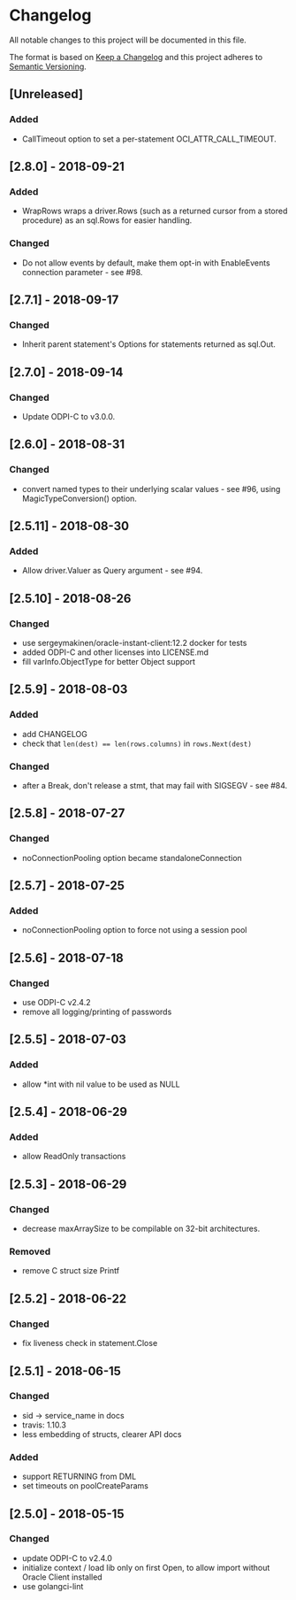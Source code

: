 # Changelog
All notable changes to this project will be documented in this file.

The format is based on [Keep a Changelog](http://keepachangelog.com/en/1.0.0/)
and this project adheres to [Semantic Versioning](http://semver.org/spec/v2.0.0.html).

## [Unreleased]
### Added
- CallTimeout option to set a per-statement OCI_ATTR_CALL_TIMEOUT.

## [2.8.0] - 2018-09-21
### Added
- WrapRows wraps a driver.Rows (such as a returned cursor from a stored procedure) as an sql.Rows for easier handling.

### Changed
- Do not allow events by default, make them opt-in with EnableEvents connection parameter - see #98.

## [2.7.1] - 2018-09-17
### Changed
- Inherit parent statement's Options for statements returned as sql.Out.

## [2.7.0] - 2018-09-14
### Changed
- Update ODPI-C to v3.0.0.

## [2.6.0] - 2018-08-31
### Changed
- convert named types to their underlying scalar values - see #96, using MagicTypeConversion() option.

## [2.5.11] - 2018-08-30
### Added
- Allow driver.Valuer as Query argument - see #94.

## [2.5.10] - 2018-08-26
### Changed
- use sergeymakinen/oracle-instant-client:12.2 docker for tests
- added ODPI-C and other licenses into LICENSE.md
- fill varInfo.ObjectType for better Object support

## [2.5.9] - 2018-08-03
### Added
- add CHANGELOG
- check that `len(dest) == len(rows.columns)` in `rows.Next(dest)`

### Changed
- after a Break, don't release a stmt, that may fail with SIGSEGV - see #84.

## [2.5.8] - 2018-07-27
### Changed
- noConnectionPooling option became standaloneConnection

## [2.5.7] - 2018-07-25
### Added
- noConnectionPooling option to force not using a session pool

## [2.5.6] - 2018-07-18
### Changed
- use ODPI-C v2.4.2
- remove all logging/printing of passwords

## [2.5.5] - 2018-07-03
### Added
- allow *int with nil value to be used as NULL

## [2.5.4] - 2018-06-29
### Added
- allow ReadOnly transactions

## [2.5.3] - 2018-06-29
### Changed
- decrease maxArraySize to be compilable on 32-bit architectures.

### Removed
- remove C struct size Printf

## [2.5.2] - 2018-06-22
### Changed
- fix liveness check in statement.Close

## [2.5.1] - 2018-06-15
### Changed
- sid -> service_name in docs
- travis: 1.10.3
- less embedding of structs, clearer API docs

### Added
- support RETURNING from DML
- set timeouts on poolCreateParams

## [2.5.0] - 2018-05-15
### Changed
- update ODPI-C to v2.4.0
- initialize context / load lib only on first Open, to allow import without Oracle Client installed
- use golangci-lint


